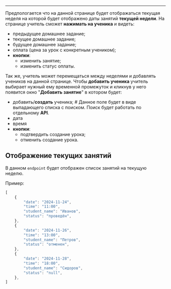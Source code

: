 
---

Предпологается что на данной странице будет отображаться текущая неделя на которой будет отображено даты занятий **текущей недели**.
На странице учитель сможет **нажимать на ученика** и видеть:
- предыдущее домашнее задание;
- текущее домашнее задание;
- будущее домашнее задание;
- оплата (цена за урок с конкретным учеником);
- **кнопки**:
	- изменить занятие;
	- изменить статус оплаты.

Так же, учитель может перемещаться между неделями и добавлять учеников на данной странице. Чтобы **добавить ученика** учитель выбирает нужный ему временной промежуток и кликнув у него появится окно "**Добавить занятие**" в котором будет:
- добавить/**создать** ученика;   # Данное поле будет в виде выпадающего списка с поиском. Поиск будет работать по отдельному **API**.
- дата
- время
- **кнопки**:
	- подтвердить создание урока;
	- отменить создание урока.

## Отображение текущих занятий

В данном `endpoint` будет отображен список занятий на текущую неделю.

Пример:
```js
[
	{
		"date": "2024-11-24",
		"time": "11:00",
		"student_name": "Иванов",
		"status": "проведён",
	},
	{
		"date": "2024-11-26",
		"time": "13:00",
		"student_name": "Петров",
		"status": "отменен",
	},
	{
		"date": "2024-11-28",
		"time": "18:00",
		"student_name": "Сидоров",
		"status": "null",
	},
]
```

